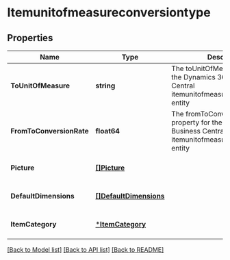 # Itemunitofmeasureconversiontype

## Properties
Name | Type | Description | Notes
------------ | ------------- | ------------- | -------------
**ToUnitOfMeasure** | **string** | The toUnitOfMeasure property for the Dynamics 365 Business Central itemunitofmeasureconversiontype entity | [optional] [default to null]
**FromToConversionRate** | **float64** | The fromToConversionRate property for the Dynamics 365 Business Central itemunitofmeasureconversiontype entity | [optional] [default to null]
**Picture** | [**[]Picture**](picture.md) |  | [optional] [default to null]
**DefaultDimensions** | [**[]DefaultDimensions**](defaultDimensions.md) |  | [optional] [default to null]
**ItemCategory** | [***ItemCategory**](itemCategory.md) |  | [optional] [default to null]

[[Back to Model list]](../README.md#documentation-for-models) [[Back to API list]](../README.md#documentation-for-api-endpoints) [[Back to README]](../README.md)

